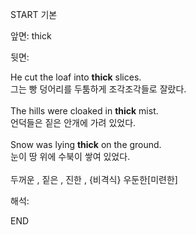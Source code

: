 START
기본

앞면:
thick


뒷면:
<div>He cut the loaf into <strong>thick</strong> slices. </div><div>그는 빵 덩어리를 두툼하게 조각조각들로 잘랐다.</div><div><br></div><div>The hills were cloaked in <strong>thick</strong> mist. </div><div><div>언덕들은 짙은 안개에 가려 있었다.</div></div><div><br></div><div><div>Snow was lying <strong>thick</strong> on the ground. </div><div><div>눈이 땅 위에 수북이 쌓여 있었다.</div></div></div><div><br></div><div>두꺼운 , 짙은 , 진한 , {비격식} <span>우둔한[미련한]</span></div>


해석:
<!--ID: 1746614454838-->
END